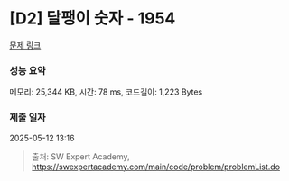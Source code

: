 # [D2] 달팽이 숫자 - 1954 

[문제 링크](https://swexpertacademy.com/main/code/problem/problemDetail.do?contestProbId=AV5PobmqAPoDFAUq) 

### 성능 요약

메모리: 25,344 KB, 시간: 78 ms, 코드길이: 1,223 Bytes

### 제출 일자

2025-05-12 13:16



> 출처: SW Expert Academy, https://swexpertacademy.com/main/code/problem/problemList.do